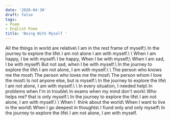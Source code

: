 ```yaml
---
date: '2020-04-30'
draft: false
tags:
- Poem
- English Poem
title: 'Being With Myself '
---
```

All the things in world are relative\ 
I am in the rest frame of myself;\ 
In the journey to explore the life\ 
I am not alone I am with myself.\ 
  \ 
When I am happy, I be with myself\ 
I be happy, When I be with myself;\ 
When I am sad, I be with myself\ 
But not sad, when I be with myself.\ 
In the journey to explore the life\ 
I am not alone, I am with myself.\ 
  \ 
The person who knows me the most\ 
The person who loves me the most\ 
The person whom I love the most\ 
Is not anyone else, but is myself.\ 
In the journey to explore the life\ 
I am not alone, I am with myself.\ 
  \ 
In every situation, I needed help\ 
In problems when I'm in trouble\ 
In exams when my mind don't work\ 
Who helps me? that is only myself.\ 
In the journey to explore the life\ 
I am not alone, I am with myself.\ 
  \ 
When I  think about the world\ 
When I want to live in the world\ 
When I go deepest in thoughts\ 
I fiund only and only myself\ 
In the journey to explore the life\ 
I am not alone, I am with myself.